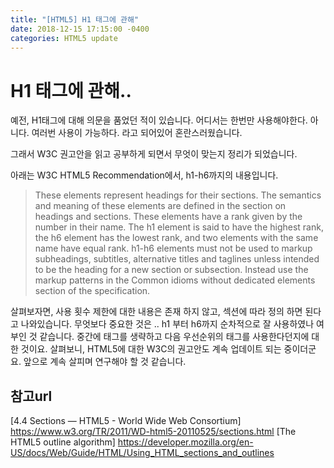 ```yaml
---
title: "[HTML5] H1 태그에 관해"
date: 2018-12-15 17:15:00 -0400
categories: HTML5 update
---
```


H1 태그에 관해..
=============

예전, H1태그에 대해 의문을 품었던 적이 있습니다.
어디서는 한번만 사용해야한다. 아니다. 여러번 사용이 가능하다.
라고 되어있어 혼란스러웠습니다.

그래서 W3C 권고안을 읽고 공부하게 되면서 무엇이 맞는지 정리가 되었습니다.

아래는 W3C HTML5 Recommendation에서, h1-h6까지의 내용입니다.

> These elements represent headings for their sections. 
The semantics and meaning of these elements are defined in the section on headings and sections. 
These elements have a rank given by the number in their name. The h1 element is said to have the highest rank, the h6 element has the lowest rank, and two elements with the same name have equal rank. 
h1-h6 elements must not be used to markup subheadings, subtitles, alternative titles and taglines unless intended to be the heading for a new section or subsection. Instead use the markup patterns in the Common idioms without dedicated elements section of the specification.


살펴보자면, 사용 횟수 제한에 대한 내용은 존재 하지 않고, 섹션에 따라 정의 하면 된다고 나와있습니다.
무엇보다 중요한 것은 .. h1 부터 h6까지 순차적으로 잘 사용하였나 여부인 것 같습니다. 중간에 태그를 생략하고 다음 우선순위의 태그를 사용한다던지에 대한 것이요.
살펴보니, HTML5에 대한 W3C의 권고안도 계속 업데이트 되는 중이더군요. 앞으로 계속 살피며 연구해야 할 것 같습니다.


참고url
------------------
[4.4 Sections — HTML5 - World Wide Web Consortium] https://www.w3.org/TR/2011/WD-html5-20110525/sections.html
[The HTML5 outline algorithm] https://developer.mozilla.org/en-US/docs/Web/Guide/HTML/Using_HTML_sections_and_outlines
